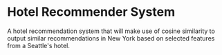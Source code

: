 # Hotel Recommender System

A hotel recommendation system that will make use of cosine similarity to output similar recommendations in New York based on selected features from a Seattle's hotel.




